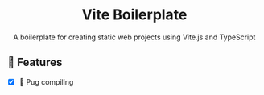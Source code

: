 <div align="center">
<h1>Vite Boilerplate</h1>
A boilerplate for creating static web projects using Vite.js and TypeScript
</div>

## 🎉 Features

- [x] 🐶 Pug compiling
